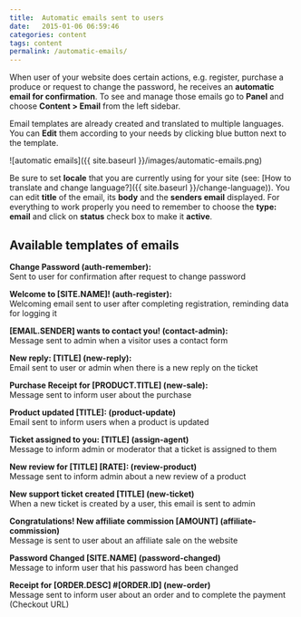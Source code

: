 ```yaml
---
title:  Automatic emails sent to users
date:   2015-01-06 06:59:46
categories: content
tags: content
permalink: /automatic-emails/
---
```

When user of your website does certain actions, e.g. register, purchase a produce or request to change the password, he receives an **automatic email for confirmation**. To see and manage those emails go to **Panel** and choose **Content > Email** from the left sidebar. 

Email templates are already created and translated to multiple languages. You can **Edit** them according to your needs by clicking blue button next to the template.

![automatic emails]({{ site.baseurl }}/images/automatic-emails.png)

Be sure to set **locale** that you are currently using for your site (see: [How to translate and change language?]({{ site.baseurl }}/change-language)). You can edit **title** of the email, its **body** and the **senders email** displayed. For everything to work properly you need to remember to choose the **type: email** and click on **status** check box to make it **active**.

## Available templates of emails

**Change Password (auth-remember):**<br>
Sent to user for confirmation after request to change password 

**Welcome to [SITE.NAME]! (auth-register):**<br>
Welcoming email sent to user after completing registration, reminding data for logging it 

**[EMAIL.SENDER] wants to contact you! (contact-admin):**<br>
Message sent to admin when a visitor uses a contact form 

**New reply: [TITLE]  (new-reply):**<br>
Email sent to user or admin when there is a new reply on the ticket

**Purchase Receipt for [PRODUCT.TITLE]  (new-sale):**<br>
Message sent to inform user about the purchase

**Product updated [TITLE]:  (product-update)**<br>
Email sent to inform users when a product is updated 

**Ticket assigned to you: [TITLE]  (assign-agent)**<br>
Message to inform admin or moderator that a ticket is assigned to them 

**New review for [TITLE]  [RATE]: (review-product)**<br>
Message sent to inform admin about a new review of a product

**New support ticket created [TITLE]  (new-ticket)**<br>
When a new ticket is created by a user, this email is sent to admin 

**Congratulations! New affiliate commission [AMOUNT]  (affiliate-commission)**<br>
Message is sent to user about an affiliate sale on the website

**Password Changed [SITE.NAME]  (password-changed)**<br>
Message to inform user that his password has been changed

**Receipt for [ORDER.DESC] #[ORDER.ID] 	(new-order)**<br>
Message sent to inform user about an order and to complete the payment (Checkout URL) 




























